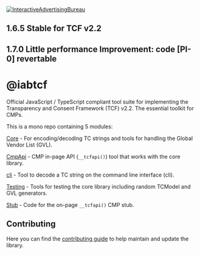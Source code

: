 [![InteractiveAdvertisingBureau](https://circleci.com/gh/InteractiveAdvertisingBureau/iabtcf-es.svg?style=shield)](https://circleci.com/gh/InteractiveAdvertisingBureau/iabtcf-es)

## 1.6.5 Stable for TCF v2.2
## 1.7.0 Little performance Improvement: code [PI-0] revertable

# @iabtcf

Official JavaScript / TypeScript compliant tool suite for implementing the Transparency and Consent Framework (TCF) v2.2.  The essential toolkit for CMPs.

This is a mono repo containing 5 modules:

[Core](./modules/core#iabtcfcore) - For encoding/decoding TC strings and tools for handling the Global Vendor List (GVL).

[CmpApi](./modules/cmpapi#iabtcfcmpapi) - CMP in-page API (`__tcfapi()`) tool that works with the core library.

[cli](./modules/cli#iabtcfcli) - Tool to decode a TC string on the command line interface (cli).

[Testing](./modules/testing#iabtcftesting) - Tools for testing the core library including random TCModel and GVL generators.

[Stub](./modules/stub#iabtcfstub) - Code for the on-page `__tcfapi()` CMP stub.

## Contributing

Here you can find the [contributing guide](CONTRIBUTING.md) to help maintain and update the library.